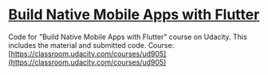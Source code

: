 # [Build Native Mobile Apps with Flutter](https://classroom.udacity.com/courses/ud905)

Code for "Build Native Mobile Apps with Flutter" course on Udacity. This includes the material and submitted code.
Course: [https://classroom.udacity.com/courses/ud905](https://classroom.udacity.com/courses/ud905)